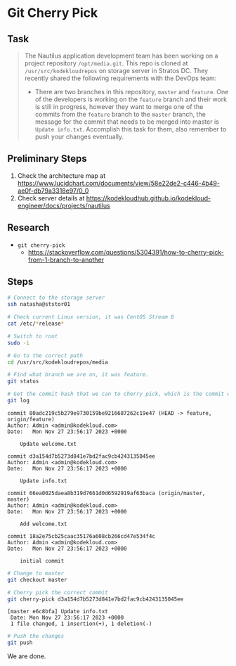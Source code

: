 # Git Cherry Pick

## Task

> The Nautilus application development team has been working on a project repository `/opt/media.git`. This repo is cloned at `/usr/src/kodekloudrepos` on storage server in Stratos DC. They recently shared the following requirements with the DevOps team:
>
> * There are two branches in this repository, `master` and `feature`. One of the developers is working on the `feature` branch and their work is still in progress, however they want to merge one of the commits from the `feature` branch to the `master` branch, the message for the commit that needs to be merged into master is `Update info.txt`. Accomplish this task for them, also remember to push your changes eventually.

## Preliminary Steps

1. Check the architecture map at https://www.lucidchart.com/documents/view/58e22de2-c446-4b49-ae0f-db79a3318e97/0_0
2. Check server details at https://kodekloudhub.github.io/kodekloud-engineer/docs/projects/nautilus

## Research

* `git cherry-pick`
  * https://stackoverflow.com/questions/5304391/how-to-cherry-pick-from-1-branch-to-another

## Steps

```bash
# Connect to the storage server
ssh natasha@ststor01

# Check current Linux version, it was CentOS Stream 8
cat /etc/*release*

# Switch to root
sudo -i

# Go to the correct path
cd /usr/src/kodekloudrepos/media

# Find what branch we are on, it was feature.
git status

# Get the commit hash that we can to cherry pick, which is the commit with the mesasge "Update info.txt"
git log
```

```
commit 80adc219c5b279e9730159be9216687262c19e47 (HEAD -> feature, origin/feature)
Author: Admin <admin@kodekloud.com>
Date:   Mon Nov 27 23:56:17 2023 +0000

    Update welcome.txt

commit d3a154d7b5273d841e7bd2fac9cb4243135045ee
Author: Admin <admin@kodekloud.com>
Date:   Mon Nov 27 23:56:17 2023 +0000

    Update info.txt

commit 66ea0025daea8b319d7661d0d6592919af63baca (origin/master, master)
Author: Admin <admin@kodekloud.com>
Date:   Mon Nov 27 23:56:17 2023 +0000

    Add welcome.txt

commit 18a2e75cb25caac35176a608cb266cd47e534f4c
Author: Admin <admin@kodekloud.com>
Date:   Mon Nov 27 23:56:17 2023 +0000

    initial commit
```

```bash
# Change to master
git checkout master

# Cherry pick the correct commit
git cherry-pick d3a154d7b5273d841e7bd2fac9cb4243135045ee
```

```
[master e6c8bfa] Update info.txt
 Date: Mon Nov 27 23:56:17 2023 +0000
 1 file changed, 1 insertion(+), 1 deletion(-)
```

```bash
# Push the changes
git push
```

We are done.
